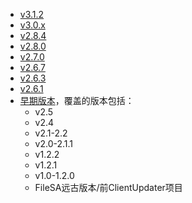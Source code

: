 + [v3.1.2](https://github.com/updater-for-minecraft/Docs/tree/v3.1.2#minecraft%E6%96%87%E4%BB%B6%E6%9B%B4%E6%96%B0%E5%8A%A9%E6%89%8B%E5%B8%AE%E5%8A%A9%E6%96%87%E6%A1%A3)
+ [v3.0.x](https://github.com/updater-for-minecraft/Docs/tree/v3.0.x#minecraft%E6%96%87%E4%BB%B6%E6%9B%B4%E6%96%B0%E5%8A%A9%E6%89%8B%E5%B8%AE%E5%8A%A9%E6%96%87%E6%A1%A3)
+ [v2.8.4](https://github.com/updater-for-minecraft/Docs/tree/v2.8.4)
+ [v2.8.0](https://github.com/updater-for-minecraft/Docs/tree/v2.8.0)
+ [v2.7.0](https://github.com/updater-for-minecraft/Docs/tree/v2.7.0)
+ [v2.6.7](https://github.com/updater-for-minecraft/Docs/tree/v2.6.7)
+ [v2.6.3](https://github.com/updater-for-minecraft/Docs/tree/v2.6.3)
+ [v2.6.1](https://github.com/updater-for-minecraft/Docs/tree/v2.6.1)
+ [早期版本](https://github.com/updater-for-minecraft/Docs/tree/c49c065a9815b35c168d7d8616abf77d510ab2e0)，覆盖的版本包括：
  + v2.5
  + v2.4
  + v2.1-2.2
  + v2.0-2.1.1
  + v1.2.2
  + v1.2.1
  + v1.0-1.2.0
  + FileSA远古版本/前ClientUpdater项目

